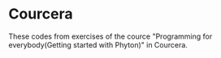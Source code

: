 # Courcera
These codes from exercises of the cource "Programming for everybody(Getting started with Phyton)" in Courcera.
